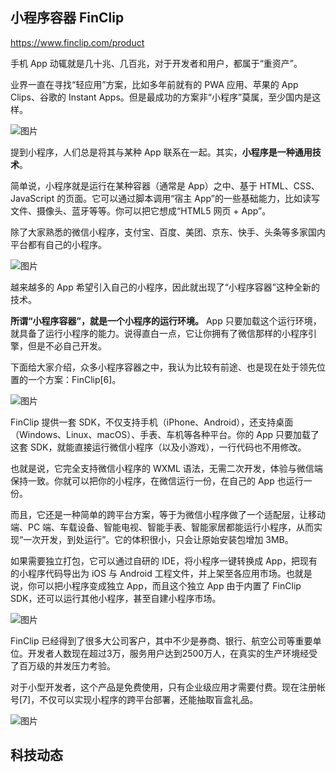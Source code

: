 ## 小程序容器 FinClip
https://www.finclip.com/product

手机 App 动辄就是几十兆、几百兆，对于开发者和用户，都属于“重资产”。

业界一直在寻找“轻应用”方案，比如多年前就有的 PWA 应用、苹果的 App Clips、谷歌的 Instant Apps。但是最成功的方案非“小程序”莫属，至少国内是这样。

![图片](https://mmbiz.qpic.cn/mmbiz/XjGG4txZI4FPiatWX1KCnbrxib7Js5HmjaVoLiaF3XVvic32mQqnN1A1hl0BSiaPv5yelGwZwetu387nCuJ9EukgXVg/640?wx_fmt=other&wxfrom=5&wx_lazy=1&wx_co=1 "null")

提到小程序，人们总是将其与某种 App 联系在一起。其实，**小程序是一种通用技术**。

简单说，小程序就是运行在某种容器（通常是 App）之中、基于 HTML、CSS、JavaScript 的页面。它可以通过脚本调用“宿主 App”的一些基础能力，比如读写文件、摄像头、蓝牙等等。你可以把它想成“HTML5 网页 + App”。

除了大家熟悉的微信小程序，支付宝、百度、美团、京东、快手、头条等多家国内平台都有自己的小程序。

![图片](https://mmbiz.qpic.cn/mmbiz/XjGG4txZI4FPiatWX1KCnbrxib7Js5HmjanXLWwqXSlRF985CgZnucABCl27a7icsHaOM6Xwzj79dQepILibTic6n3g/640?wx_fmt=other&wxfrom=5&wx_lazy=1&wx_co=1 "null")

越来越多的 App 希望引入自己的小程序，因此就出现了“小程序容器”这种全新的技术。

**所谓“小程序容器”，就是一个小程序的运行环境。** App 只要加载这个运行环境，就具备了运行小程序的能力。说得直白一点，它让你拥有了微信那样的小程序引擎，但是不必自己开发。

下面给大家介绍，众多小程序容器之中，我认为比较有前途、也是现在处于领先位置的一个方案：FinClip[6]。

![图片](https://mmbiz.qpic.cn/mmbiz_png/XjGG4txZI4GrObkwIAtBpHs2CxpnsrRGRUwvx9icx4EjRMQZ7yp4Rd7s7jiaiaaxzl9gmeviatH9ZJtShiaVGvSegNw/640?wx_fmt=png&wxfrom=5&wx_lazy=1&wx_co=1 "null")

FinClip 提供一套 SDK，不仅支持手机（iPhone、Android），还支持桌面（Windows、Linux、macOS）、手表、车机等各种平台。你的 App 只要加载了这套 SDK，就能直接运行微信小程序（以及小游戏），一行代码也不用修改。

也就是说，它完全支持微信小程序的 WXML 语法，无需二次开发，体验与微信端保持一致。你就可以把你的小程序，在微信运行一份，在自己的 App 也运行一份。

而且，它还是一种简单的跨平台方案，等于为微信小程序做了一个适配层，让移动端、PC 端、车载设备、智能电视、智能手表、智能家居都能运行小程序，从而实现“一次开发，到处运行”。它的体积很小，只会让原始安装包增加 3MB。

如果需要独立打包，它可以通过自研的 IDE，将小程序一键转换成 App，把现有的小程序代码导出为 iOS 与 Android 工程文件，并上架至各应用市场。也就是说，你可以把小程序变成独立 App，而且这个独立 App 由于内置了 FinClip SDK，还可以运行其他小程序，甚至自建小程序市场。

![图片](https://mmbiz.qpic.cn/mmbiz/XjGG4txZI4FPiatWX1KCnbrxib7Js5HmjalKHx3Aw6sfJsAibNBKHoH9ET7eXFWNMmPicvpaItdl1sHOdkLKeK166g/640?wx_fmt=other&wxfrom=5&wx_lazy=1&wx_co=1 "null")

FinClip 已经得到了很多大公司客户，其中不少是券商、银行、航空公司等重要单位。开发者人数现在超过3万，服务用户达到2500万人，在真实的生产环境经受了百万级的并发压力考验。

对于小型开发者，这个产品是免费使用，只有企业级应用才需要付费。现在注册帐号[7]，不仅可以实现小程序的跨平台部署，还能抽取盲盒礼品。

![图片](https://mmbiz.qpic.cn/mmbiz_png/XjGG4txZI4FPiatWX1KCnbrxib7Js5HmjaMxeoiczG022Dv5os2OGVhOyHIlUxJzpvTqbhP9EOjSOu2YlO7sLsiarQ/640?wx_fmt=png&wxfrom=5&wx_lazy=1&wx_co=1 "null")

## 科技动态
